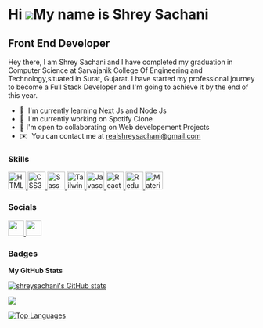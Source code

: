 Hi ![](https://user-images.githubusercontent.com/18350557/176309783-0785949b-9127-417c-8b55-ab5a4333674e.gif)My name is Shrey Sachani
======================

Front End Developer
-------------------

Hey there, I am Shrey Sachani and I have completed my graduation in Computer Science at Sarvajanik College Of Engineering and Technology,situated in Surat, Gujarat. I have started my professional journey to become a Full Stack Developer and I'm going to achieve it by the end of this year.

*   🧠  I'm currently learning Next Js and Node Js
*   🚀  I'm currently working on Spotify Clone
*   🤝  I'm open to collaborating on Web developement Projects
*   ✉️  You can contact me at [realshreysachani@gmail.com](mailto:realshreysachani@gmail.com)


### Skills
<p align="left">
            <a href="https://developer.mozilla.org/en-US/docs/Glossary/HTML5" target="_blank" rel="noreferrer">
                <img src="https://raw.githubusercontent.com/danielcranney/readme-generator/main/public/icons/skills/html5-colored.svg" width="36" height="36" alt="HTML5" />
            </a>
            <a href="https://www.w3.org/TR/CSS/#css" target="_blank" rel="noreferrer">
                <img src="https://raw.githubusercontent.com/danielcranney/readme-generator/main/public/icons/skills/css3-colored.svg" width="36" height="36" alt="CSS3" />
            </a>
            <a href="https://sass-lang.com/" target="_blank" rel="noreferrer">
              <img src="https://raw.githubusercontent.com/danielcranney/readme-generator/main/public/icons/skills/sass-colored.svg" width="36" height="36" alt="Sass" />
            </a>
            <a href="https://tailwindcss.com/" target="_blank" rel="noreferrer">
              <img src="https://raw.githubusercontent.com/danielcranney/readme-generator/main/public/icons/skills/tailwindcss-colored.svg" width="36" height="36" alt="TailwindCSS" />
            </a>
            <a href="https://developer.mozilla.org/en-US/docs/Web/JavaScript" target="_blank" rel="noreferrer">
              <img src="https://raw.githubusercontent.com/danielcranney/readme-generator/main/public/icons/skills/javascript-colored.svg" width="36" height="36" alt="Javascript" />
            </a>
            <a href="https://reactjs.org/" target="_blank" rel="noreferrer">
              <img src="https://raw.githubusercontent.com/danielcranney/readme-generator/main/public/icons/skills/react-colored.svg" width="36" height="36" alt="React" />
            </a>
            <a href="https://redux.js.org/" target="_blank" rel="noreferrer">
              <img src="https://raw.githubusercontent.com/danielcranney/readme-generator/main/public/icons/skills/redux-colored.svg" width="36" height="36" alt="Redux" />
            </a>
            <a href="https://mui.com/" target="_blank" rel="noreferrer">
              <img src="https://raw.githubusercontent.com/danielcranney/readme-generator/main/public/icons/skills/materialui-colored.svg" width="36" height="36" alt="Material UI" />
            </a>
</p>      

### Socials
                  
                  
<p align="left">                         
  <a href="https://www.github.com/shreysachani" target="_blank" rel="noreferrer">
    <img src="https://raw.githubusercontent.com/danielcranney/readme-generator/main/public/icons/socials/github.svg" width="32" height="32" />
  </a>
  <a href="https://www.linkedin.com/in/shrey-sachani-047766234/" target="_blank" rel="noreferrer">
    <img src="https://raw.githubusercontent.com/danielcranney/readme-generator/main/public/icons/socials/linkedin.svg" width="32" height="32" />
  </a>
</p>
                          
### Badges
<b>My GitHub Stats</b>

<a href="http://www.github.com/shreysachani"><img src="https://github-readme-stats.vercel.app/api?username=shreysachani&show_icons=true&hide=&count_private=true&title_color=0891b2&text_color=ffffff&icon_color=0891b2&bg_color=1c1917&hide_border=true&show_icons=true" alt="shreysachani's GitHub stats" /></a>

<a href="http://www.github.com/shreysachani"><img src="https://github-readme-streak-stats.herokuapp.com/?user=shreysachani&stroke=ffffff&background=1c1917&ring=0891b2&fire=0891b2&currStreakNum=ffffff&currStreakLabel=0891b2&sideNums=ffffff&sideLabels=ffffff&dates=ffffff&hide_border=true" /></a>

<a href="https://github.com/shreysachani" align="left"><img src="https://github-readme-stats.vercel.app/api/top-langs/?username=shreysachani&langs_count=10&title_color=0891b2&text_color=ffffff&icon_color=0891b2&bg_color=1c1917&hide_border=true&locale=en&custom_title=Top%20%Languages" alt="Top Languages" /></a>
